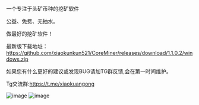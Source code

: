 一个专注于头矿币种的挖矿软件

公益、免费、无抽水。

做最好的挖矿软件！

最新版下载地址：https://github.com/xiaokunkun521/CoreMiner/releases/download/1.1.0.2/windows.zip

如果您有什么更好的建议或发现BUG请加TG群反馈,会在第一时间维护。

Tg交流群:https://t.me/xiaokuangong


![image](https://github.com/user-attachments/assets/7a22e453-0237-49fb-8d55-7b941a51192b)
![image](https://github.com/user-attachments/assets/4aaf41c0-6f1b-441b-bfdf-13138438e902)

